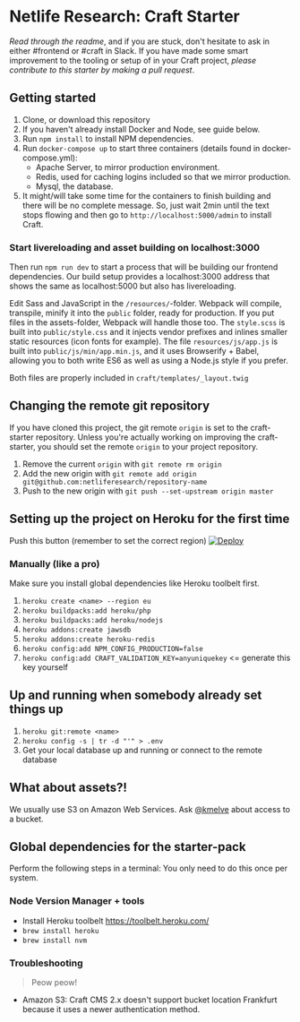 # Netlife Research: Craft Starter

_Read through the readme_, and if you are stuck, don't hesitate to ask in either #frontend or #craft in Slack. If you have made some smart improvement to the tooling or setup of in your Craft project, _please contribute to this starter by making a pull request_.

## Getting started

1. Clone, or download this repository
1. If you haven't already install Docker and Node, see guide below.
1. Run `npm install` to install NPM dependencies.
1. Run `docker-compose up` to start three containers (details found in docker-compose.yml):
   * Apache Server, to mirror production environment.
   * Redis, used for caching logins included so that we mirror production.
   * Mysql, the database.
1. It might/will take some time for the containers to finish building and there will be no complete message. So, just wait 2min until the text stops flowing and then go to `http://localhost:5000/admin` to install Craft.

### Start livereloading and asset building on localhost:3000

Then run `npm run dev` to start a process that will be building our frontend dependencies. Our build setup provides a localhost:3000 address that shows the same as localhost:5000 but also has livereloading.

Edit Sass and JavaScript in the `/resources/`-folder. Webpack will compile, transpile, minify it into the `public` folder, ready for production. If you put files in the assets-folder, Webpack will handle those too. The `style.scss` is built into `public/style.css` and it injects vendor prefixes and inlines smaller static resources (icon fonts for example). The file `resources/js/app.js` is built into `public/js/min/app.min.js`, and it uses Browserify + Babel, allowing you to both write ES6 as well as using a Node.js style if you prefer.

Both files are properly included in `craft/templates/_layout.twig`

## Changing the remote git repository

If you have cloned this project, the git remote `origin` is set to the craft-starter repository. Unless you're actually working on improving the craft-starter, you should set the remote `origin` to your project repository.

1. Remove the current `origin` with `git remote rm origin`
2. Add the new origin with `git remote add origin git@github.com:netliferesearch/repository-name`
3. Push to the new origin with `git push --set-upstream origin master`

## Setting up the project on Heroku for the first time

Push this button (remember to set the correct region)
[![Deploy](https://www.herokucdn.com/deploy/button.svg)](https://heroku.com/deploy?template=https://github.com/netliferesearch/craft-starter/tree/master)

### Manually (like a pro)

Make sure you install global dependencies like Heroku toolbelt first.

1. `heroku create <name> --region eu`
2. `heroku buildpacks:add heroku/php`
3. `heroku buildpacks:add heroku/nodejs`
4. `heroku addons:create jawsdb`
5. `heroku addons:create heroku-redis`
6. `heroku config:add NPM_CONFIG_PRODUCTION=false`
7. `heroku config:add CRAFT_VALIDATION_KEY=anyuniquekey` <= generate this key yourself

## Up and running when somebody already set things up

1. `heroku git:remote <name>`
2. `heroku config -s | tr -d "'" > .env`
3. Get your local database up and running or connect to the remote database

## What about assets?!

We usually use S3 on Amazon Web Services. Ask [@kmelve](https://github.com/kmelve) about access to a bucket.

## Global dependencies for the starter-pack

Perform the following steps in a terminal:
You only need to do this once per system.

### Node Version Manager + tools

* Install Heroku toolbelt <https://toolbelt.heroku.com/>
* `brew install heroku`
* `brew install nvm`

### Troubleshooting

> Peow peow!

* Amazon S3: Craft CMS 2.x doesn't support bucket location Frankfurt because it uses a newer authentication method.
